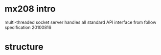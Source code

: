 mx208 intro
===========

multi-threaded socket server handles all standard API interface from follow specification
<Public Key Infrastructure Application Technology Interface Specifications of Cryptography Device Application> 20100816

structure
=========

